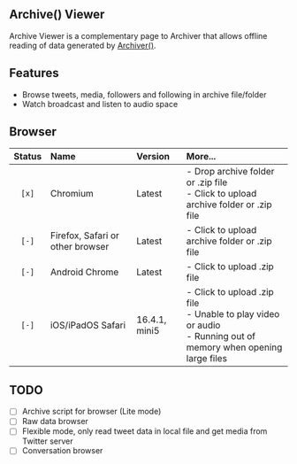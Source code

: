 Archive() Viewer
---

Archive Viewer is a complementary page to Archiver that allows offline reading of data generated by [Archiver()](https://github.com/BANKA2017/twitter-monitor/tree/node/apps/archiver).

## Features

- Browse tweets, media, followers and following in archive file/folder
- Watch broadcast and listen to audio space

## Browser

| Status | Name                             | Version       | More...                                                                                                              |
|:------:|:---------------------------------|:--------------|:---------------------------------------------------------------------------------------------------------------------|
| `[x]`  | Chromium                         | Latest        | - Drop archive folder or .zip file<br/>- Click to upload archive folder or .zip file                                 |
| `[-]`  | Firefox, Safari or other browser | Latest        | - Click to upload archive folder or .zip file                                                                        |
| `[-]`  | Android Chrome                   | Latest        | - Click to upload .zip file                                                                                          |
| `[-]`  | iOS/iPadOS Safari                | 16.4.1, mini5 | - Click to upload .zip file<br/>- Unable to play video or audio<br/>- Running out of memory when opening large files |

## TODO

- [ ] Archive script for browser (Lite mode)
- [ ] Raw data browser
- [ ] Flexible mode, only read tweet data in local file and get media from Twitter server
- [ ] Conversation browser